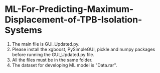 # ML-For-Predicting-Maximum-Displacement-of-TPB-Isolation-Systems
1. The main file is GUI_Updated.py.
2. Please install the xgboost, PySimpleGUI, pickle and numpy packages before running the GUI_Updated.py file.
3. All the files must be in the same folder.
4. The dataset for developing ML model is "Data.rar". 
